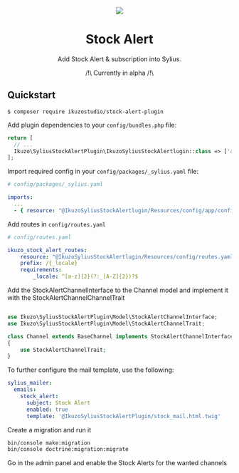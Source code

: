 <p align="center">
    <a href="https://sylius.com" target="_blank">
        <img src="https://demo.sylius.com/assets/shop/img/logo.png" />
    </a>
</p>

<h1 align="center">Stock Alert</h1>

<p align="center">Add Stock Alert & subscription into Sylius.</p>
<p align="center">/!\ Currently in alpha /!\</p>

## Quickstart


```
$ composer require ikuzostudio/stock-alert-plugin
```

Add plugin dependencies to your `config/bundles.php` file:

```php
return [
  // ...
  Ikuzo\SyliusStockAlertPlugin\IkuzoSyliusStockAlertlugin::class => ['all' => true],
];
```

Import required config in your `config/packages/_sylius.yaml` file:

```yaml
# config/packages/_sylius.yaml

imports:
  ...
  - { resource: "@IkuzoSyliusStockAlertlugin/Resources/config/app/config.yaml"}
```

Add routes in `config/routes.yaml`

```yaml
# config/routes.yaml

ikuzo_stock_alert_routes:
    resource: "@IkuzoSyliusStockAlertlugin/Resources/config/routes.yaml"
    prefix: /{_locale}
    requirements:
        _locale: ^[a-z]{2}(?:_[A-Z]{2})?$
```

Add the StockAlertChannelInterface to the Channel model and implement it with the StockAlertChannelChannelTrait
```php

use Ikuzo\SyliusStockAlertPlugin\Model\StockAlertChannelInterface;
use Ikuzo\SyliusStockAlertPlugin\Model\StockAlertChannelTrait;

class Channel extends BaseChannel implements StockAlertChannelInterface
{
    use StockAlertChannelTrait;
}
```

To further configure the mail template, use the following:
```yaml
sylius_mailer:
  emails:
    stock_alert:
      subject: Stock Alert
      enabled: true
      template: '@IkuzoSyliusStockAlertPlugin/stock_mail.html.twig'
```

Create a migration and run it
```bash
bin/console make:migration
bin/console doctrine:migration:migrate
```

Go in the admin panel and enable the Stock Alerts for the wanted channels

